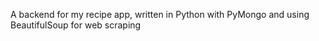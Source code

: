 A backend for my recipe app, written in Python with PyMongo and using BeautifulSoup for web scraping
